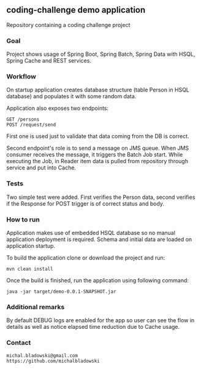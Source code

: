 ## coding-challenge demo application
Repository containing a coding challenge project

### Goal
Project shows usage of Spring Boot, Spring Batch, Spring Data with HSQL, Spring Cache and REST services.

### Workflow
On startup application creates database structure (table Person in HSQL database) and populates it with some random data.

Application also exposes two endpoints: 
```
GET /persons
POST /request/send
```

First one is used just to validate that data coming from the DB is correct.

Second endpoint's role is to send a message on JMS queue. When JMS consumer receives the message, it triggers the Batch Job start.
While executing the Job, in Reader item data is pulled from repository through service and put into Cache.

### Tests
Two simple test were added. 
First verifies the Person data, second verifies if the Response for POST trigger is of correct status and body.

### How to run
Application makes use of embedded HSQL database so no manual application deployment is required.
Schema and initial data are loaded on application startup.

To build the application clone or download the project and run:
```
mvn clean install
```

Once the build is finished, run the application using following command:
```
java -jar target/demo-0.0.1-SNAPSHOT.jar
```
### Additional remarks
By default DEBUG logs are enabled for the app so user can see the flow in details as well as notice elapsed time reduction due to Cache usage.

### Contact
```
michal.bladowski@gmail.com
https://github.com/michalbladowski
```
